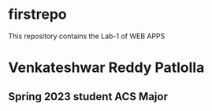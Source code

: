 # firstrepo
This repository contains the Lab-1 of WEB APPS
# Venkateshwar Reddy Patlolla
## Spring 2023 student ACS Major
